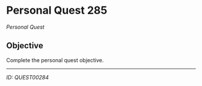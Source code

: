# Personal Quest 285

*Personal Quest*

## Objective
Complete the personal quest objective.

---
*ID: QUEST00284*
